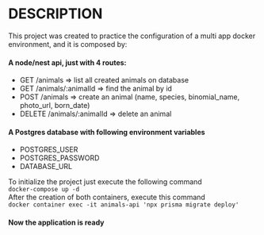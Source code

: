# DESCRIPTION
This project was created to practice the configuration of a multi app docker environment, and it is composed by:
#### A node/nest api, just with 4 routes:
- GET /animals => list all created animals on database
- GET /animals/:animalId => find the animal by id
- POST /animals => create an animal (name, species, binomial_name, photo_url, born_date)
- DELETE /animals/:animalId => delete an animal
#### A Postgres database with following environment variables
- POSTGRES_USER
- POSTGRES_PASSWORD
- DATABASE_URL

To initialize the project just execute the following command<br>
`docker-compose up -d`<br>
After the creation of both containers, execute this command<br>
`docker container exec -it animals-api 'npx prisma migrate deploy'`
#### Now the application is ready